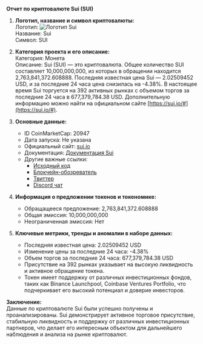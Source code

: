 **Отчет по криптовалюте Sui (SUI)**  

1. **Логотип, название и символ криптовалюты:**  
   Логотип: ![Логотип Sui](https://s2.coinmarketcap.com/static/img/coins/64x64/20947.png)  
   Название: Sui  
   Символ: SUI  

2. **Категория проекта и его описание:**  
   Категория: Монета  
   Описание: Sui (SUI) — это криптовалюта. Общее количество SUI составляет 10,000,000,000, из которых в обращении находится 2,763,841,372.608888. Последняя известная цена Sui — 2.02509452 USD, и за последние 24 часа цена снизилась на -4.38%. В настоящее время Sui торгуется на 392 активных рынках с объемом торгов за последние 24 часа в 677,379,784.38 USD. Дополнительную информацию можно найти на официальном сайте [https://sui.io/#](https://sui.io/#).  

3. **Основные данные:**  
   - ID CoinMarketCap: 20947  
   - Дата запуска: Не указана  
   - Официальный сайт: [sui.io](https://sui.io/#)  
   - Документация: [Документация Sui](https://docs.sui.io/)  
   - Другие важные ссылки:  
     - [Исходный код](https://github.com/MystenLabs)  
     - [Блокчейн-обозреватель](https://suiexplorer.com/)  
     - [Твиттер](https://twitter.com/SuiNetwork)  
     - [Discord чат](https://discord.gg/sui)  

4. **Информация о предложении токенов и токеномике:**  
   - Обращащееся предложение: 2,763,841,372.608888  
   - Общая эмиссия: 10,000,000,000  
   - Неограниченная эмиссия: Нет  

5. **Ключевые метрики, тренды и аномалии в наборе данных:**  
   - Последняя известная цена: 2.02509452 USD  
   - Изменение цены за последние 24 часа: -4.38%  
   - Объем торгов за последние 24 часа: 677,379,784.38 USD  
   - Присутствие на 392 рынках указывает на высокую ликвидность и активное обращение токена.  
   - Токен имеет поддержку от различных инвестиционных фондов, таких как Binance Launchpool, Coinbase Ventures Portfolio, что подчеркивает его высокий потенциал и доверие инвесторов.  

**Заключение:**  
Данные по криптовалюте Sui были успешно получены и проанализированы. Sui демонстрирует активное торговое присутствие, стабильную ликвидность и поддержку от различных инвестиционных партнеров, что делает его интересным объектом для дальнейшего наблюдения и анализа на рынке криптовалют.